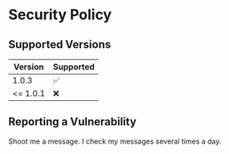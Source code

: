 # Security Policy

## Supported Versions

| Version  | Supported          |
|----------| ------------------ |
| 1.0.3    | :white_check_mark: |
| <= 1.0.1 | :x:                |


## Reporting a Vulnerability

Shoot me a message.
I check my messages several times a day.
